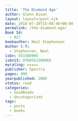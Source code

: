 ```yaml
---
title: 'The Diamond Age'
author: Glenn Dixon
layout: layouts/post.njk
date: 2018-07-28T15:08:46+00:00
permalink: /the-diamond-age/
Book Id:
  - 827
bookauthor: Neal Stephenson
Author l-f:
  - Stephenson, Neal
isbn: 553380966
isbn13: 9780553380965
myrating: ★★★★★
publisher: Spectra
pages: 499
yearpublished: 2000
status: read
categories:
  - GoodReads
  - Uncategorized
tags:
  - posts
  - books
---
```

